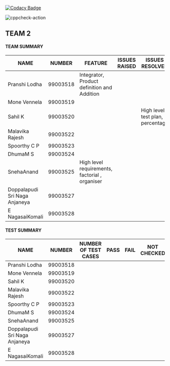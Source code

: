 
[![Codacy Badge](https://api.codacy.com/project/badge/Grade/801e979a09a6421b8bd328c8b943a726)](https://app.codacy.com/gh/99003518/Team2_calciapp?utm_source=github.com&utm_medium=referral&utm_content=99003518/Team2_calciapp&utm_campaign=Badge_Grade)

![cppcheck-action](https://github.com/99003518/Team2_calciapp/workflows/cppcheck-action/badge.svg)


## TEAM 2

#### TEAM SUMMARY

|NAME|NUMBER|FEATURE|ISSUES RAISED|ISSUES RESOLVED|
|-----|-----|-----|-----|-----|
|Pranshi Lodha|99003518|Integrator, Product definition and Addition|||
|Mone Vennela|99003519|||
|Sahil K|99003520|||High level test plan, percentage
|Malavika Rajesh|99003522
|Spoorthy C P|99003523|||
|DhumaM S|99003524|||
|SnehaAnand|99003525|High level requirements, factorial , organiser|||
|Doppalapudi Sri Naga Anjaneya|99003527|||
|E NagasaiKomali|99003528|||

#### TEST SUMMARY

|NAME|NUMBER|NUMBER OF TEST CASES| PASS|FAIL |NOT CHECKED |
|-----|-----|-----|-----|-----|-----|
|Pranshi Lodha|99003518|||
|Mone Vennela|99003519|||
|Sahil K|99003520|||
|Malavika Rajesh|99003522
|Spoorthy C P|99003523|||
|DhumaM S|99003524|||
|SnehaAnand|99003525||||
|Doppalapudi Sri Naga Anjaneya|99003527|||
|E NagasaiKomali|99003528|||
